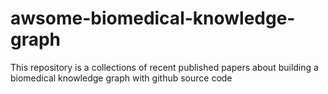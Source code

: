 # awsome-biomedical-knowledge-graph
This repository is a collections of recent published papers about building a biomedical knowledge graph with github source code
